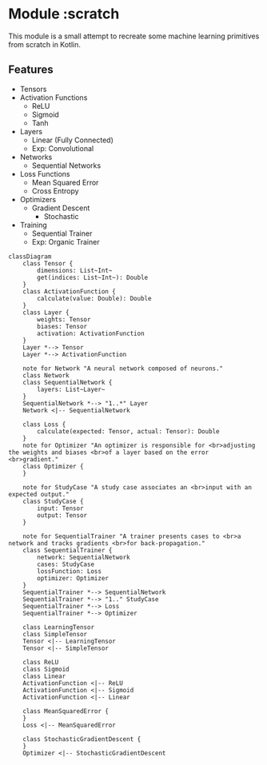 # Module :scratch
This module is a small attempt to recreate some machine learning primitives from scratch in Kotlin.

## Features
- Tensors
- Activation Functions
  - ReLU
  - Sigmoid
  - Tanh
- Layers
  - Linear (Fully Connected)
  - Exp: Convolutional
- Networks
  - Sequential Networks
- Loss Functions
  - Mean Squared Error
  - Cross Entropy
- Optimizers
  - Gradient Descent
    - Stochastic
- Training
  - Sequential Trainer
  - Exp: Organic Trainer

```mermaid
classDiagram
    class Tensor {
        dimensions: List~Int~
        get(indices: List~Int~): Double
    }
    class ActivationFunction {
        calculate(value: Double): Double
    }
    class Layer {
        weights: Tensor
        biases: Tensor
        activation: ActivationFunction
    }
    Layer *--> Tensor
    Layer *--> ActivationFunction

    note for Network "A neural network composed of neurons."
    class Network
    class SequentialNetwork {
        layers: List~Layer~
    }
    SequentialNetwork *--> "1..*" Layer
    Network <|-- SequentialNetwork

    class Loss {
        calculate(expected: Tensor, actual: Tensor): Double
    }
    note for Optimizer "An optimizer is responsible for <br>adjusting the weights and biases <br>of a layer based on the error <br>gradient."
    class Optimizer {
    }

    note for StudyCase "A study case associates an <br>input with an expected output."
    class StudyCase {
        input: Tensor
        output: Tensor
    }

    note for SequentialTrainer "A trainer presents cases to <br>a network and tracks gradients <br>for back-propagation."
    class SequentialTrainer {
        network: SequentialNetwork
        cases: StudyCase
        lossFunction: Loss
        optimizer: Optimizer
    }
    SequentialTrainer *--> SequentialNetwork
    SequentialTrainer *--> "1.." StudyCase
    SequentialTrainer *--> Loss
    SequentialTrainer *--> Optimizer

    class LearningTensor
    class SimpleTensor
    Tensor <|-- LearningTensor
    Tensor <|-- SimpleTensor

    class ReLU
    class Sigmoid
    class Linear
    ActivationFunction <|-- ReLU
    ActivationFunction <|-- Sigmoid
    ActivationFunction <|-- Linear

    class MeanSquaredError {
    }
    Loss <|-- MeanSquaredError

    class StochasticGradientDescent {
    }
    Optimizer <|-- StochasticGradientDescent

```
